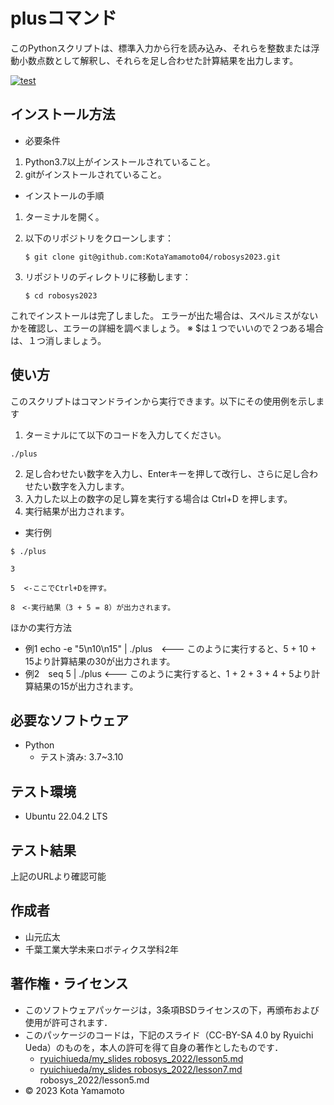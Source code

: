 # plusコマンド
このPythonスクリプトは、標準入力から行を読み込み、それらを整数または浮動小数点数として解釈し、それらを足し合わせた計算結果を出力します。

[![test](https://github.com/KotaYamamoto04/robosys2023/actions/workflows/test.yml/badge.svg)](https://github.com/KotaYamamoto04/robosys2023/actions/workflows/test.yml)

## インストール方法
* 必要条件
1. Python3.7以上がインストールされていること。
2. gitがインストールされていること。

* インストールの手順
1. ターミナルを開く。

2. 以下のリポジトリをクローンします：
    ```
    $ git clone git@github.com:KotaYamamoto04/robosys2023.git
    ```

3. リポジトリのディレクトリに移動します：
    ```
    $ cd robosys2023
    ```

これでインストールは完了しました。
エラーが出た場合は、スペルミスがないかを確認し、エラーの詳細を調べましょう。
※ $は１つでいいので２つある場合は、１つ消しましょう。

## 使い方
このスクリプトはコマンドラインから実行できます。以下にその使用例を示します

1. ターミナルにて以下のコードを入力してください。
```
./plus
```
2. 足し合わせたい数字を入力し、Enterキーを押して改行し、さらに足し合わせたい数字を入力します。
3. 入力した以上の数字の足し算を実行する場合は Ctrl+D を押します。
4. 実行結果が出力されます。

* 実行例
```
$ ./plus
```
```
3
```
```
5  <-ここでCtrl+Dを押す。
```
```
8　<-実行結果（3 + 5 = 8）が出力されます。
```

ほかの実行方法
 * 例1  echo -e "5\n10\n15" | ./plus　<--- このように実行すると、5 + 10 + 15より計算結果の30が出力されます。
 * 例2　seq 5 | ./plus <--- このように実行すると、1 + 2 + 3 + 4 + 5より計算結果の15が出力されます。

## 必要なソフトウェア
* Python
  * テスト済み: 3.7~3.10

## テスト環境
* Ubuntu 22.04.2 LTS

## テスト結果
上記のURLより確認可能

## 作成者
* 山元広太
* 千葉工業大学未来ロボティクス学科2年

## 著作権・ライセンス
 * このソフトウェアパッケージは，3条項BSDライセンスの下，再頒布および使用が許可されます．
 * このパッケージのコードは，下記のスライド（CC-BY-SA 4.0 by Ryuichi Ueda）のものを，本人の許可を得て自身の著作としたものです．
      * [ryuichiueda/my_slides robosys_2022/lesson5.md](https://github.com/ryuichiueda/my_slides/tree/master/robosys_2022)
      * [ryuichiueda/my_slides robosys_2022/lesson7.md](https://github.com/ryuichiueda/my_slides/tree/master/robosys_2022)
robosys_2022/lesson5.md
 * © 2023 Kota Yamamoto

